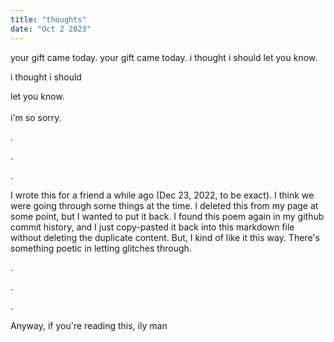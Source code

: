 ```yaml
---
title: "thoughts"
date: "Oct 2 2023" 
---
```



your gift came today.
your gift came today.
i thought i should 
let you know.


i thought i should 


let you know.
<br/>
<br/>
i'm so sorry.


.

.

.

I wrote this for a friend a while ago (Dec 23, 2022, to be exact). I think we were going through some things at the time. 
I deleted this from my page at some point, but I wanted to put it back. I found this poem again in my github commit history, and I just copy-pasted it back into this markdown file without deleting the duplicate content. But, I kind of like it this way. There's something poetic in letting glitches through.

.

.

.


Anyway, if you're reading this, ily man